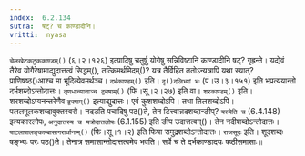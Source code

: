 ```yaml
---
index:  6.2.134
sutra:  षट्? च काण्डादीनि।
vritti:  nyasa
---
```


`चेलखेटकटुककाण्डम्()` (६।२।१२६) इत्यादिषु चतुर्षु योगेषु सन्निविष्टानि काण्डादीनि षट्? गृह्रन्ते। यद्येवं तैरेव योगैरेषामाद्युदात्तत्वं सिद्धम्(), तत्किमर्थमिदम्()? यत्र तैर्विहित ततोऽन्यत्रापि यथा स्यात्? प्राणिषष्ठ()आश्च मा भूदित्येवमर्थञ्च। `दर्भकाण्डम्()` इति। `दृ()दलिभ्यां भः` (पं।उ।३।१५१) इति भप्रत्ययान्तो दर्भशब्दोऽन्तोदात्तः। `तृणधान्यानाञ्च द्व्यषाम्()` (फि।सू।२।२७) इति वा। `शरकाण्डम्()` इति। शरशब्दोऽप्यनन्तरेणैव `द्व्यषाम्()` इत्याद्युदात्तः। एवं कुशशब्दोऽपि। तथा तिलशब्दोऽपि। पललमूलकशब्दावुक्तस्वरौ। नदडति पचादिषु पठ()ते, तेन टित्त्वान्नदशब्दान्ङीप्? `यस्येति च` (6.4.148) इत्यकारलोपः, `अनुदात्तस्य च यत्रोदात्तलोपः` (6.1.155) इति ङीप उदात्तत्वम्()। तेन नदीशब्दोऽन्तोदात्तः। `पाटलापालङ्काम्बासागरार्थानाम्()` (फि।सू।१।२) इति फिषा समुद्रशब्दोऽन्तोदात्तः। `राजसूदः` इति। शूदशब्दः षङ्भ्यः परः पठ()ते। तेनात्र समासान्तोदात्तत्वमेव भवति। सर्वे च ते दर्भकाण्डादयः षष्ठीसमासाः॥
